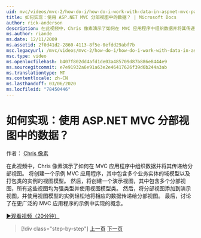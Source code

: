 ```yaml
---
uid: mvc/videos/mvc-2/how-do-i/how-do-i-work-with-data-in-aspnet-mvc-partial-views
title: 如何实现：使用 ASP.NET MVC 分部视图中的数据？ | Microsoft Docs
author: rick-anderson
description: 在此视频中，Chris 像素演示了如何在 MVC 应用程序中组织数据并将其传递给分部视图。 创建了一个包含域 ... 的示例 MVC 应用程序
ms.author: riande
ms.date: 12/11/2009
ms.assetid: 2f0d41d2-2860-4113-8f5e-0efdd29abf7b
msc.legacyurl: /mvc/videos/mvc-2/how-do-i/how-do-i-work-with-data-in-aspnet-mvc-partial-views
msc.type: video
ms.openlocfilehash: b407f802dd4afd1de03a485709d87b886e8444e9
ms.sourcegitcommit: e7e91932a6e91a63e2e46417626f39d6b244a3ab
ms.translationtype: MT
ms.contentlocale: zh-CN
ms.lasthandoff: 03/06/2020
ms.locfileid: "78450446"
---
```

# <a name="how-do-i-work-with-data-in-aspnet-mvc-partial-views"></a>如何实现：使用 ASP.NET MVC 分部视图中的数据？

作者： [Chris 像素](https://twitter.com/chrispels)

在此视频中，Chris 像素演示了如何在 MVC 应用程序中组织数据并将其传递给分部视图。 将创建一个示例 MVC 应用程序，其中包含多个业务实体的域模型以及打包类的实例的视图模型。 然后，将创建一个演示视图，其中包含多个分部视图，所有这些视图均为强类型并使用视图模型类。 然后，将分部视图添加到演示视图，并使用视图模型的实例轻松地将相应的数据传递给分部视图。 最后，讨论了在更广泛的 MVC 应用程序的示例中实现的概念。

[&#9654;观看视频（20分钟）](https://channel9.msdn.com/Blogs/ASP-NET-Site-Videos/how-do-i-work-with-data-in-aspnet-mvc-partial-views)

> [!div class="step-by-step"]
> [上一页](how-do-i-return-json-formatted-data-for-an-ajax-call-in-an-aspnet-mvc-web-application.md)
> [下一页](how-do-i-implement-view-models-to-manage-data-for-aspnet-mvc-views.md)
